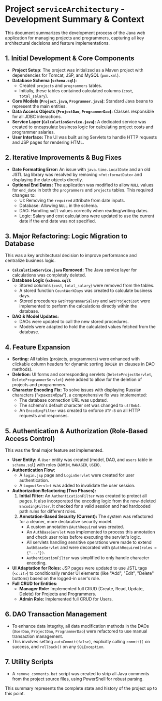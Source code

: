 # Project `serviceArchitectury` - Development Summary & Context

This document summarizes the development process of the Java web application for managing projects and programmers, capturing all key architectural decisions and feature implementations.

## 1. Initial Development & Core Components

*   **Project Setup:** The project was initialized as a Maven project with dependencies for Tomcat, JSP, and MySQL (`pom.xml`).
*   **Database Schema (`schema.sql`):**
    *   Created `projects` and `programmers` tables.
    *   Initially, these tables contained calculated columns (`cost`, `total_salary`).
*   **Core Models (`Project.java`, `Programmer.java`):** Standard Java beans to represent the main entities.
*   **Data Access Objects (`ProjectDao`, `ProgrammerDao`):** Classes responsible for all JDBC interactions.
*   **Service Layer (`CalculationService.java`):** A dedicated service was created to encapsulate business logic for calculating project costs and programmer salaries.
*   **User Interface:** The UI was built using Servlets to handle HTTP requests and JSP pages for rendering HTML.

## 2. Iterative Improvements & Bug Fixes

*   **Date Formatting Error:** An issue with `java.time.LocalDate` and an old JSTL tag library was resolved by removing `<fmt:formatDate>` and displaying the date objects directly.
*   **Optional End Dates:** The application was modified to allow `NULL` values for `end_date` in both the `programmers` and `projects` tables. This required changes to:
    *   UI: Removing the `required` attribute from date inputs.
    *   Database: Allowing `NULL` in the schema.
    *   DAO: Handling `null` values correctly when reading/writing dates.
    *   Logic: Salary and cost calculations were updated to use the current date if the end date was not specified.

## 3. Major Refactoring: Logic Migration to Database

This was a key architectural decision to improve performance and centralize business logic.

*   **`CalculationService.java` Removed:** The Java service layer for calculations was completely deleted.
*   **Database Logic (`schema.sql`):**
    *   Stored columns (`cost`, `total_salary`) were removed from the tables.
    *   A stored function `CountWorkDays` was created to calculate business days.
    *   Stored procedures `GetProgrammerSalary` and `GetProjectCost` were implemented to perform the calculations directly within the database.
*   **DAO & Model Updates:**
    *   DAOs were updated to call the new stored procedures.
    *   Models were adapted to hold the calculated values fetched from the database.

## 4. Feature Expansion

*   **Sorting:** All tables (projects, programmers) were enhanced with clickable column headers for dynamic sorting (`ORDER BY` clauses in DAO methods).
*   **Deletion:** UI forms and corresponding servlets (`DeleteProjectServlet`, `DeleteProgrammerServlet`) were added to allow for the deletion of projects and programmers.
*   **Character Encoding Fix:** To solve issues with displaying Russian characters ("кракозябры"), a comprehensive fix was implemented:
    *   The database connection URL was updated.
    *   The schema's default character set was changed to `utf8mb4`.
    *   An `EncodingFilter` was created to enforce `UTF-8` on all HTTP requests and responses.

## 5. Authentication & Authorization (Role-Based Access Control)

This was the final major feature set implemented.

*   **User Entity:** A `User` entity was created (model, DAO, and `users` table in `schema.sql`) with roles (`ADMIN`, `MANAGER`, `USER`).
*   **Authentication Flow:**
    *   A `login.jsp` page and `LoginServlet` were created for user authentication.
    *   A `LogoutServlet` was added to invalidate the user session.
*   **Authorization Refactoring (Two Phases):**
    1.  **Initial Filter:** An `AuthenticationFilter` was created to protect all pages. It also incorporated the encoding logic from the now-deleted `EncodingFilter`. It checked for a valid session and had hardcoded path rules for different roles.
    2.  **Annotation-Based Security (Current):** The system was refactored for a cleaner, more declarative security model.
        *   A custom annotation `@AuthRequired` was created.
        *   An `AuthBaseServlet` was implemented to process this annotation and check user roles before executing the servlet's logic.
        *   All servlets handling sensitive operations were made to extend `AuthBaseServlet` and were decorated with `@AuthRequired(roles = {"..."})`.
        *   `AuthenticationFilter` was simplified to only handle character encoding.
*   **UI Adaptation for Roles:** JSP pages were updated to use JSTL tags (`<c:if>`) to conditionally render UI elements (like "Add", "Edit", "Delete" buttons) based on the logged-in user's role.
*   **Full CRUD for Entities:**
    *   **Manager Role:** Implemented full CRUD (Create, Read, Update, Delete) for Projects and Programmers.
    *   **Admin Role:** Implemented full CRUD for Users.

## 6. DAO Transaction Management

*   To enhance data integrity, all data modification methods in the DAOs (`UserDao`, `ProjectDao`, `ProgrammerDao`) were refactored to use manual transaction management.
*   This involves setting `autoCommit(false)`, explicitly calling `commit()` on success, and `rollback()` on any `SQLException`.

## 7. Utility Scripts

*   A `remove_comments.bat` script was created to strip all Java comments from the project source files, using PowerShell for robust parsing.

This summary represents the complete state and history of the project up to this point. 